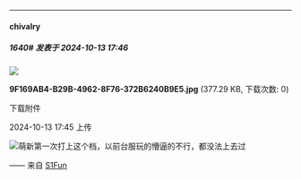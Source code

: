 ﻿
*****

####  chivalry  
##### 1640#       发表于 2024-10-13 17:46

<img src="https://img.saraba1st.com/forum/202410/13/174514wnif66hbncbpjgdf.jpg" referrerpolicy="no-referrer">

<strong>9F169AB4-B29B-4962-8F76-372B6240B9E5.jpg</strong> (377.29 KB, 下载次数: 0)

下载附件

2024-10-13 17:45 上传

<img src="https://static.saraba1st.com/image/smiley/face2017/144.png" referrerpolicy="no-referrer">萌新第一次打上这个档，以前台服玩的懵逼的不行，都没法上去过

—— 来自 [S1Fun](https://s1fun.koalcat.com)

